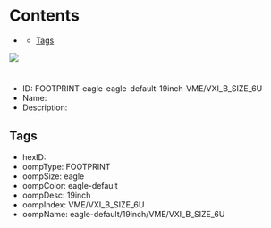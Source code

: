 



Contents
========

* [](#)
	* [Tags](#tags)
  
![][im]
# 

- ID: FOOTPRINT-eagle-eagle-default-19inch-VME/VXI_B_SIZE_6U
- Name: 
- Description: 

## Tags

- hexID: 
- oompType: FOOTPRINT
- oompSize: eagle
- oompColor: eagle-default
- oompDesc: 19inch
- oompIndex: VME/VXI_B_SIZE_6U
- oompName: eagle-default/19inch/VME/VXI_B_SIZE_6U



[im]: image.png
